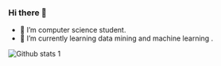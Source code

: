 ### Hi there 👋

- 🔭 I’m computer science student.
- 🌱 I’m currently learning data mining and machine learning .

![Github stats 1](https://github-readme-stats.vercel.app/api?username=melikekurt&show_icons=true&theme=gradient) 





